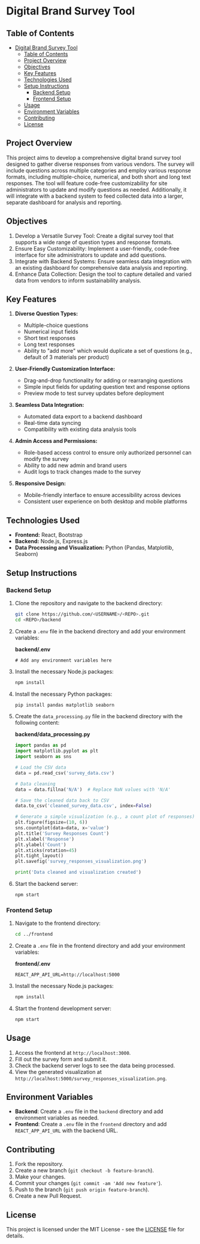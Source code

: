 # Digital Brand Survey Tool

## Table of Contents

- [Digital Brand Survey Tool](#digital-brand-survey-tool)
  - [Table of Contents](#table-of-contents)
  - [Project Overview](#project-overview)
  - [Objectives](#objectives)
  - [Key Features](#key-features)
  - [Technologies Used](#technologies-used)
  - [Setup Instructions](#setup-instructions)
    - [Backend Setup](#backend-setup)
    - [Frontend Setup](#frontend-setup)
  - [Usage](#usage)
  - [Environment Variables](#environment-variables)
  - [Contributing](#contributing)
  - [License](#license)

## Project Overview

This project aims to develop a comprehensive digital brand survey tool designed to gather diverse responses from various vendors. The survey will include questions across multiple categories and employ various response formats, including multiple-choice, numerical, and both short and long text responses. The tool will feature code-free customizability for site administrators to update and modify questions as needed. Additionally, it will integrate with a backend system to feed collected data into a larger, separate dashboard for analysis and reporting.

## Objectives

1. Develop a Versatile Survey Tool: Create a digital survey tool that supports a wide range of question types and response formats.
2. Ensure Easy Customizability: Implement a user-friendly, code-free interface for site administrators to update and add questions.
3. Integrate with Backend Systems: Ensure seamless data integration with an existing dashboard for comprehensive data analysis and reporting.
4. Enhance Data Collection: Design the tool to capture detailed and varied data from vendors to inform sustainability analysis.

## Key Features

1. **Diverse Question Types:**
   - Multiple-choice questions
   - Numerical input fields
   - Short text responses
   - Long text responses
   - Ability to "add more" which would duplicate a set of questions (e.g., default of 3 materials per product)

2. **User-Friendly Customization Interface:**
   - Drag-and-drop functionality for adding or rearranging questions
   - Simple input fields for updating question text and response options
   - Preview mode to test survey updates before deployment

3. **Seamless Data Integration:**
   - Automated data export to a backend dashboard
   - Real-time data syncing
   - Compatibility with existing data analysis tools

4. **Admin Access and Permissions:**
   - Role-based access control to ensure only authorized personnel can modify the survey
   - Ability to add new admin and brand users
   - Audit logs to track changes made to the survey

5. **Responsive Design:**
   - Mobile-friendly interface to ensure accessibility across devices
   - Consistent user experience on both desktop and mobile platforms

## Technologies Used

- **Frontend:** React, Bootstrap
- **Backend:** Node.js, Express.js
- **Data Processing and Visualization:** Python (Pandas, Matplotlib, Seaborn)

## Setup Instructions

### Backend Setup

1. Clone the repository and navigate to the backend directory:

    ```bash
    git clone https://github.com/<USERNAME>/<REPO>.git
    cd <REPO>/backend
    ```

2. Create a `.env` file in the backend directory and add your environment variables:

    **backend/.env**

    ```plaintext
    # Add any environment variables here
    ```

3. Install the necessary Node.js packages:

    ```bash
    npm install
    ```

4. Install the necessary Python packages:

    ```bash
    pip install pandas matplotlib seaborn
    ```

5. Create the `data_processing.py` file in the backend directory with the following content:

    **backend/data_processing.py**

    ```python
    import pandas as pd
    import matplotlib.pyplot as plt
    import seaborn as sns

    # Load the CSV data
    data = pd.read_csv('survey_data.csv')

    # Data cleaning
    data = data.fillna('N/A')  # Replace NaN values with 'N/A'

    # Save the cleaned data back to CSV
    data.to_csv('cleaned_survey_data.csv', index=False)

    # Generate a simple visualization (e.g., a count plot of responses)
    plt.figure(figsize=(10, 6))
    sns.countplot(data=data, x='value')
    plt.title('Survey Responses Count')
    plt.xlabel('Response')
    plt.ylabel('Count')
    plt.xticks(rotation=45)
    plt.tight_layout()
    plt.savefig('survey_responses_visualization.png')

    print('Data cleaned and visualization created')
    ```

6. Start the backend server:

    ```bash
    npm start
    ```

### Frontend Setup

1. Navigate to the frontend directory:

    ```bash
    cd ../frontend
    ```

2. Create a `.env` file in the frontend directory and add your environment variables:

    **frontend/.env**

    ```plaintext
    REACT_APP_API_URL=http://localhost:5000
    ```

3. Install the necessary Node.js packages:

    ```bash
    npm install
    ```

4. Start the frontend development server:

    ```bash
    npm start
    ```

## Usage

1. Access the frontend at `http://localhost:3000`.
2. Fill out the survey form and submit it.
3. Check the backend server logs to see the data being processed.
4. View the generated visualization at `http://localhost:5000/survey_responses_visualization.png`.

## Environment Variables

- **Backend**: Create a `.env` file in the `backend` directory and add environment variables as needed.
- **Frontend**: Create a `.env` file in the `frontend` directory and add `REACT_APP_API_URL` with the backend URL.

## Contributing

1. Fork the repository.
2. Create a new branch (`git checkout -b feature-branch`).
3. Make your changes.
4. Commit your changes (`git commit -am 'Add new feature'`).
5. Push to the branch (`git push origin feature-branch`).
6. Create a new Pull Request.

## License

This project is licensed under the MIT License - see the [LICENSE](LICENSE) file for details.
